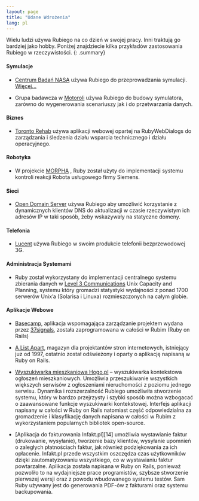 ```yaml
---
layout: page
title: "Udane Wdrożenia"
lang: pl
---
```


Wielu ludzi używa Rubiego na co dzień w swojej pracy. Inni traktują go
bardziej jako hobby. Poniżej znajdziecie kilka przykładów zastosowania
Rubiego w rzeczywistości.
{: .summary}

#### Symulacje

* [Centrum Badań NASA][1] używa Rubiego do przeprowadzania symulacji.
  [Więcej…][2]

* Grupa badawcza w [Motoroli][3] używa Rubiego do budowy symulatora,
  zarówno do wygenerowania scenariuszy jak i do przetwarzania danych.

#### Biznes

* [Toronto Rehab][4] używa aplikacji webowej opartej na RubyWebDialogs
  do zarządzania i śledzenia działu wsparcia technicznego i działu
  operacyjnego.

#### Robotyka

* W projekcie [MORPHA][5] , Ruby został użyty do implementacji systemu
  kontroli reakcji Robota usługowego firmy Siemens.

#### Sieci

* [Open Domain Server][6] używa Rubiego aby umożliwić korzystanie z
  dynamicznych klientów DNS do aktualizacji w czasie rzeczywistym ich
  adresów IP w taki sposób, żeby wskazywały na statyczne domeny.

#### Telefonia

* [Lucent][7] używa Rubiego w swoim produkcie telefonii bezprzewodowej
  3G.

#### Administracja Systemami

* Ruby został wykorzystany do implementacji centralnego systemu
  zbierania danych w [Level 3 Communications][8] Unix Capacity and
  Planning, systemu który gromadzi statystyki wydajności z ponad 1700
  serwerów Unix’a (Solarisa i Linuxa) rozmieszczonych na całym globie.

#### Aplikacje Webowe

* [Basecamp][9], aplikacja wspomagająca zarządzanie projektem wydana
  przez [37signals][10], została zaprogramowana w całości w Rubim (Ruby
  on Rails)

* [A List Apart][11], magazyn dla projektantów stron internetowych,
  istniejący juz od 1997, ostatnio został odświeżony i oparty o
  aplikację napisaną w Ruby on Rails.

* [Wyszukiwarka mieszkaniowa Hogo.pl][13] – wyszukiwarka kontekstowa
  ogłoszeń mieszkaniowych. Umożliwia przeszukiwanie wszystkich większych
  serwisów z ogłoszeniami nieruchomości z poziomu jednego serwisu.
  Dynamika i rozszerzalność Rubiego umożliwiła stworzenie systemu, który
  w bardzo przejrzysty i szybki sposób można wzbogacać o zaawansowane
  funkcje wyszukiwarki kontekstowej. Interfejs aplikacji napisany w
  całości w Ruby on Rails natomiast część odpowiedzialna za gromadzenie
  i klasyfikację danych napisana w całości w Rubim z wykorzystaniem
  popularnych bibliotek open-source.

* [Aplikacja do fakturowania Infakt.pl][14] umożliwia wystawianie faktur
  (drukowanie, wysyłanie), tworzenie bazy klientów, wysyłanie upomnień o
  zaległych płatnościach faktur, jak również podziękowania za ich
  opłacenie. Infakt.pl przede wszystkim oszczędza czas użytkowników
  dzięki zautomatyzowaniu wszystkiego, co w wystawianiu faktur
  powtarzalne. Aplikacja została napisana w Ruby on Rails, ponieważ
  pozwoliło to na wydajniejsze prace programistów, szybsze stworzenie
  pierwszej wersji oraz z powodu wbudowanego systemu testów. Sam Ruby
  używany jest do generowania PDF-ów z fakturami oraz systemu
  backupowania.



[1]: http://www.larc.nasa.gov/
[2]: http://www-106.ibm.com/developerworks/linux/library/l-oslab/
[3]: http://www.motorola.com
[4]: http://www.torontorehab.com
[5]: http://www.morpha.de/php_e/index.php3
[6]: http://ods.org/
[7]: http://www.lucent.com/
[8]: http://www.level3.com/
[9]: http://www.basecamphq.com
[10]: http://www.37signals.com
[11]: http://www.alistapart.com
[12]: http://www.hogo.pl
[13]: http://www.infakt.pl
